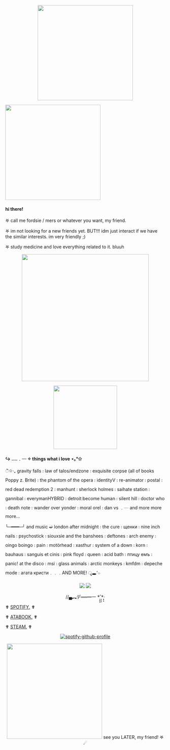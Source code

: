 <p align="center">
    <img width="300" src="https://github.com/user-attachments/assets/8b78d7d6-3d08-4db7-b37c-149400b4c512" >
</p>

<p align="left">
     <img width="300" src=https://github.com/user-attachments/assets/13cc3aac-80ed-4ebd-bf34-ba05ccf03345 >
</p>


#### hi there!

𖤐 call me fordsie / mers or whatever you want, my friend.

𖤐 im not looking for a new friends yet. BUT!!! idm just interact if we have the similar interests. im very friendly ;)

𖤐 study medicine and love everything related to it. bluuh

<p align="center">
    <img width="400" src="https://github.com/user-attachments/assets/3de8ca53-56cd-4b6c-a60f-f87988389c59" >
</p> 
<p align="center">
    <img width="200" src=https://github.com/user-attachments/assets/0f4707b2-9b66-4ce1-8c73-c0a80d46bc7c >
</p> 

#### ↪︎︎︎︎︎︎︎︎  ....﹒┈ ✧︎ ︎︎︎︎︎︎things what i love ⋆｡°✩ 
 
ੈ✩‧₊ gravity falls ꧇ law of talos/endzone ꧇ exquisite corpse (all of books Poppy z. Brite) ꧇  the phantom of the opera ꧇ identityV ꧇ re-animator ꧇ postal ꧇ red dead redemption 2 ꧇ manhunt ꧇ sherlock holmes ꧇ saihate station ꧇ gannibal ꧇ everymanHYBRID ꧇ detroit:become human ꧇ silent hill ꧇ doctor who ꧇ death note ꧇ wander over yonder ꧇ moral orel ꧇ dan vs ﹒┈ and more more more...
 
╰─━━━─╯ and music ➫ london after midnight ꧇ the cure ꧇ щенки ꧇ nine inch nails ꧇ psychostick ꧇ siouxsie and the banshees ꧇ deftones ꧇ arch enemy ꧇ oingo boingo ꧇ pain ꧇ motörhead ꧇ xasthur ꧇ system of a down ꧇ korn ꧇ bauhaus ꧇ sanguis et cinis ꧇ pink floyd ꧇ queen ꧇ acid bath ꧇ птицу емъ ꧇ panic! at the disco ꧇ msi ꧇ glass animals ꧇ arctic monkeys ꧇ kmfdm ꧇ depeche mode ꧇ агата кристи﹒﹒﹒AND MORE! ॄ🕳‘⌔

<p align="center">
<img src="https://github.com/user-attachments/assets/c740cfee-0e08-4c43-8003-598486a4fff2" /> <img src="https://github.com/user-attachments/assets/d6f4b96a-3fab-4a7d-b156-a0fed8187244" /> 
</p> 

<p align="center">
   //▄︻デ══━一  *̩̩̥͙˚̩̥̩̥*̩̩͙‧͙
</p>

✟ [SPOTIFY.](https://open.spotify.com/playlist/0y00ZvDVxUW9JkvZlU57BC?si=En5grbxdQ_WuzmxI9P8VNw) ✟

✟ [ATABOOK.](https://fordiseee.atabook.org/) ✟ 

✟ [STEAM.](https://steamcommunity.com/id/penyatopchik) ✟

<div align="center">
  
[![spotify-github-profile](https://spotify-github-profile.kittinanx.com/api/view?uid=31yc3xmkc5m4w3fm5p2o4gm367gq&cover_image=true&theme=novatorem&show_offline=false&background_color=121212&interchange=false&bar_color=a00e0e&bar_color_cover=false)](https://github.com/kittinan/spotify-github-profile)
</div>

<p align="center">
    <img width="300" src="https://github.com/user-attachments/assets/fe02250b-c1c8-43b7-8b8f-57cc6e24ae3d" > see you LATER, my friend! 𖤐 ☄︎
</p>
